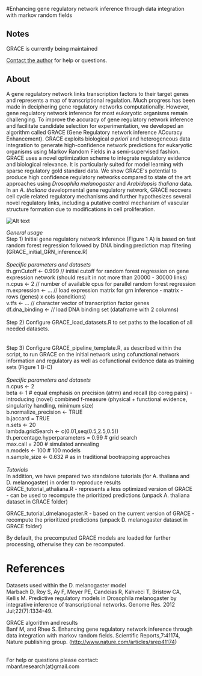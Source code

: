 #Enhancing gene regulatory network inference through data integration with markov random fields



## Notes
GRACE is currently being maintained



[Contact the author](mailto:michael@junkdna.ai) for help or questions. 


## About
A gene regulatory network links transcription factors to their target genes and represents a map of transcriptional regulation. Much progress has been made in deciphering gene regulatory networks computationally. However, gene regulatory network inference for most eukaryotic organisms remain challenging. To improve the accuracy of gene regulatory network inference and facilitate candidate selection for experimentation, we developed an algorithm called GRACE (Gene Regulatory network inference ACcuracy Enhancement). GRACE exploits biological *a priori* and heterogeneous data integration to generate high-confidence network predictions for eukaryotic organisms using Markov Random Fields in a semi-supervised fashion. GRACE uses a novel optimization scheme to integrate regulatory evidence and biological relevance. It is particularly suited for model learning with sparse regulatory gold standard data. We show GRACE's potential to produce high confidence regulatory networks compared to state of the art approaches using *Drosophila melanogaster* and *Arabidopsis thaliana* data. In an *A. thaliana* developmental gene regulatory network, GRACE recovers cell cycle related regulatory mechanisms and further hypothesizes several novel regulatory links, including a putative control mechanism of vascular structure formation due to modifications in cell proliferation.
<br />

![Alt text](/inference_novel.jpg?raw=true "GRACE workflow")

*General usage* <br />
Step 1) Initial gene regulatory network inference (Figure 1 A) is based on fast random forest regression followed by DNA binding prediction map filtering (GRACE_initial_GRN_inference.R) <br/>
<br/>
*Specific parameters and datasets* <br/>
th.grnCutoff <- 0.999 // initial cutoff for random forest regression on gene expression network (should result in not more than 20000 - 30000 links) <br/>
n.cpus <- 2 // number of available cpus for parallel random forest regression <br/>
m.expression <- ... // load expression matrix for grn inference - matrix - rows (genes) x cols (conditions) <br/>
v.tfs <- ... // character vector of transcription factor genes <br/>
df.dna_binding <- // load DNA binding set (dataframe with 2 columns) <br/>
<br/>
Step 2) Configure GRACE_load_datasets.R to set paths to the location of all needed datasets.<br/>
<br/>
<br/>
Step 3) Configure GRACE_pipeline_template.R, as described within the script, to run GRACE on the initial network using cofunctional network information and regulatory as well as cofunctional evidence data as training sets (Figure 1 B-C)<br/>
<br/>
*Specific parameters and datasets* <br/>
n.cpus <- 2 <br/>
beta <- 1 # equal emphasis on precision (atrm) and recall (bp coreg pairs) - introducing (novel) combined f-measure (physical + functional evidence, singularity handling, minimum size) <br/>
b.normalize_precision <- TRUE <br/>
b.jaccard = TRUE <br/>
n.sets <- 20 <br/>
lambda.gridSearch <- c(0.01,seq(0.5,2.5,0.5)) <br/>
th.percentage.hyperparameters = 0.99 # grid search <br/>
max.call =  200 # simulated annealing <br/>
n.models <- 100 # 100 models <br/>
n.sample_size <- 0.632 # as in traditional bootrapping approaches <br/>
<br/>
*Tutorials*<br />
In addition, we have prepared two standalone tutorials (for A. thaliana and D. melanogaster) in order to reproduce results <br/>
GRACE_tutorial_athaliana.R - represents a less optimized version of GRACE - can be used to recompute the prioritized predictions (unpack A. thaliana dataset in GRACE folder) <br/> 

GRACE_tutorial_dmelanogaster.R - based on the current version of GRACE - recompute the prioritized predictions (unpack D. melanogaster dataset in GRACE folder) <br/>

By default, the precomputed GRACE models are loaded for further processing, otherwise they can be recomputed. <br/>

# References

Datasets used within the D. melanogaster model<br />
Marbach D, Roy S, Ay F, Meyer PE, Candeias R, Kahveci T, Bristow CA, Kellis M. Predictive regulatory models in Drosophila melanogaster by integrative inference of transcriptional networks. Genome Res. 2012 Jul;22(7):1334-49.
<br />

GRACE algorithm and results<br />
Banf M, and Rhee S. Enhancing gene regulatory network inference through data integration with markov random fields. Scientific Reports,7:41174, Nature publishing group. (http://www.nature.com/articles/srep41174)

<br />
For help or questions please contact: <br />
mbanf.research(at)gmail.com

<br />


